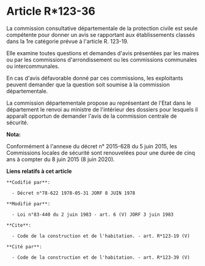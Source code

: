 # Article R*123-36

La commission consultative départementale de la protection civile est seule compétente pour donner un avis se rapportant aux
établissements classés dans la 1re catégorie prévue à l'article R. 123-19. 

Elle examine toutes questions et demandes d'avis présentées par les maires ou par les commissions d'arrondissement ou les
commissions communales ou intercommunales. 

En cas d'avis défavorable donné par ces commissions, les exploitants peuvent demander que la question soit soumise à la
commission départementale. 

La commission départementale propose au représentant de l'Etat dans le département le renvoi au ministre de l'intérieur des
dossiers pour lesquels il apparaît opportun de demander l'avis de la commission centrale de sécurité.

**Nota:**

Conformément à l'annexe du décret n° 2015-628 du 5 juin 2015, les Commissions locales de sécurité sont renouvelées pour une
durée de cinq ans à compter du 8 juin 2015 (8 juin 2020).

**Liens relatifs à cet article**

	**Codifié par**:

	  - Décret n°78-622 1978-05-31 JORF 8 JUIN 1978

	**Modifié par**:

	  - Loi n°83-440 du 2 juin 1983 - art. 6 (V) JORF 3 juin 1983

	**Cite**:

	  - Code de la construction et de l'habitation. - art. R*123-19 (V)

	**Cité par**:

	  - Code de la construction et de l'habitation. - art. R*123-39 (V)
